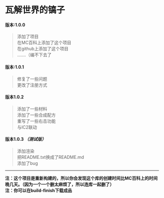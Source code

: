 ﻿# 瓦解世界的镐子

#### 版本:1.0.0
>添加了项目  
>在MC百科上添加了这个项目  
>在github上添加了这个项目  
>.......（编不下去了

#### 版本:1.0.1
>修复了一些问题  
>更改了注册方式

#### 版本1.0.2
>添加了一些材料  
>添加了一些合成配方  
>重写了一些右击功能  
>与IC2联动

#### 版本1.0.3 _（测试版）_
>添加渲染  
>把README.txt换成了README.md  
>添加了bug

--------------------------

__注：这个项目是重新构建的，所以你会发现这个库的创建时间比MC百科上的时间晚几天。（因为一个一个删太麻烦了，所以连库一起删了）__  
__注：你可以在build-finish下载成品__